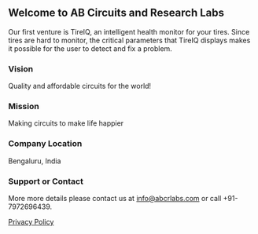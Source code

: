 ## Welcome to AB Circuits and Research Labs


Our first venture is TireIQ, an intelligent health monitor for your tires. Since tires are hard to monitor, the critical parameters that TireIQ displays makes it possible for the user to detect and fix a problem. 

### Vision
Quality and affordable circuits for the world!

### Mission
Making circuits to make life happier

### Company Location

Bengaluru, India

### Support or Contact

More more details please contact us at info@abcrlabs.com or call +91-7972696439.

[Privacy Policy](http://www.abcrlabs.com/privacy-policy.html)
